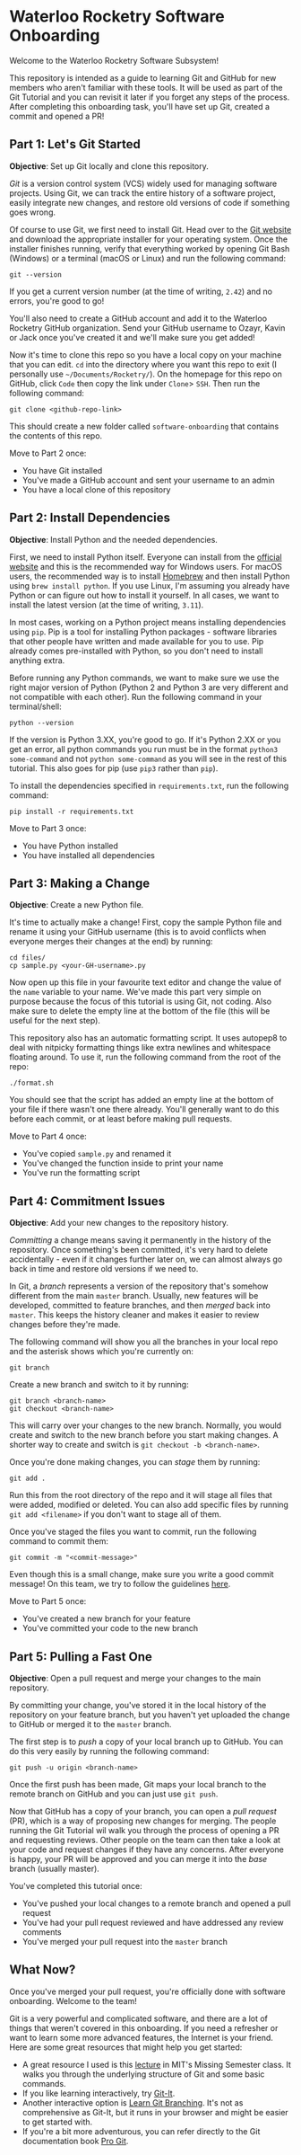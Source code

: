 # Waterloo Rocketry Software Onboarding

Welcome to the Waterloo Rocketry Software Subsystem!

This repository is intended as a guide to learning Git and GitHub for
new members who aren't familiar with these tools. It will be used as
part of the Git Tutorial and you can revisit it later if you forget
any steps of the process. After completing this onboarding task,
you'll have set up Git, created a commit and opened a PR!

## Part 1: Let's Git Started

**Objective**: Set up Git locally and clone this repository.

*Git* is a version control system (VCS) widely used for managing
software projects. Using Git, we can track the entire history of a
software project, easily integrate new changes, and restore old versions
of code if something goes wrong.

Of course to use Git, we first need to install Git. Head over to the
[Git website](https://git-scm.com/) and download the appropriate
installer for your operating system. Once the installer finishes
running, verify that everything worked by opening Git Bash (Windows)
or a terminal (macOS or Linux) and run the following command:
```
git --version
```
If you get a current version number (at the time of writing, `2.42`) and
no errors, you're good to go!

You'll also need to create a GitHub account and add it to the Waterloo
Rocketry GitHub organization. Send your GitHub username to Ozayr, Kavin or 
Jack once you've created it and we'll make sure you get added!

Now it's time to clone this repo so you have a local copy on your machine
that you can edit. `cd` into the directory where you want this repo to 
exit (I personally use `~/Documents/Rocketry/`). On the homepage for this
repo on GitHub, click `Code` then copy the link under `Clone`> `SSH`. Then
run the following command:
```
git clone <github-repo-link>
```
This should create a new folder called `software-onboarding` that contains
the contents of this repo.

Move to Part 2 once:
- You have Git installed
- You've made a GitHub account and sent your username to an admin
- You have a local clone of this repository

## Part 2: Install Dependencies

**Objective**: Install Python and the needed dependencies.

First, we need to install Python itself. Everyone can install from the 
[official website](https://www.python.org/downloads/) and this is the 
recommended way for Windows users. For macOS users, the recommended way 
is to install [Homebrew](https://brew.sh/) and then install Python using 
`brew install python`. If you use Linux, I'm assuming you already have 
Python or can figure out how to install it yourself. In all cases, we 
want to install the latest version (at the time of writing, `3.11`).

In most cases, working on a Python project means installing dependencies
using `pip`. Pip is a tool for installing Python packages - software
libraries that other people have written and made available for you to
use. Pip already comes pre-installed with Python, so you don't need to
install anything extra.

Before running any Python commands, we want to make sure we use the 
right major version of Python (Python 2 and Python 3 are very different
and not compatible with each other). Run the following command in your 
terminal/shell:
```
python --version
```
If the version is Python 3.XX, you're good to go. If it's Python 2.XX
or you get an error, all python commands you run must be in the format
`python3 some-command` and not `python some-command` as you will see
in the rest of this tutorial. This also goes for pip (use `pip3` rather
than `pip`).

To install the dependencies specified in `requirements.txt`, run the 
following command:
```
pip install -r requirements.txt
```

Move to Part 3 once:
- You have Python installed
- You have installed all dependencies

## Part 3: Making a Change

**Objective**: Create a new Python file.

It's time to actually make a change! First, copy the sample Python
file and rename it using your GitHub username (this is to avoid
conflicts when everyone merges their changes at the end) by running:
```
cd files/
cp sample.py <your-GH-username>.py
```

Now open up this file in your favourite text editor and change the 
value of the `name` variable to your name. We've made this part very
simple on purpose because the focus of this tutorial is using Git,
not coding. Also make sure to delete the empty line at the bottom of
the file (this will be useful for the next step).

This repository also has an automatic formatting script. It uses 
autopep8 to deal with nitpicky formatting things like extra newlines 
and whitespace floating around. To use it, run the following command
from the root of the repo:
```
./format.sh
```
You should see that the script has added an empty line at the bottom 
of your file if there wasn't one there already. You'll generally want
 to do this before each commit, or at least before making pull requests.

Move to Part 4 once:
- You've copied `sample.py` and renamed it
- You've changed the function inside to print your name
- You've run the formatting script

## Part 4: Commitment Issues

**Objective**: Add your new changes to the repository history.

_Committing_ a change means saving it permanently in the history of the
repository. Once something's been committed, it's very hard to delete
accidentally - even if it changes further later on, we can almost always
go back in time and restore old versions if we need to.

In Git, a _branch_ represents a version of the repository that's
somehow different from the main `master` branch. Usually, new features
will be developed, committed to feature branches, and then _merged_
back into `master`. This keeps the history cleaner and makes it easier
to review changes before they're made.

The following command will show you all the branches in your local
repo and the asterisk shows which you're currently on:
```
git branch
```

Create a new branch and switch to it by running:
```
git branch <branch-name>
git checkout <branch-name>
```

This will carry over your changes to the new branch. Normally, you
would create and switch to the new branch before you start making changes.
A shorter way to create and switch is `git checkout -b <branch-name>`.

Once you're done making changes, you can _stage_ them by running:
```
git add .
```
Run this from the root directory of the repo and it will stage all files
that were added, modified or deleted. You can also add specific files 
by running `git add <filename>` if you don't want to stage all of them.

Once you've staged the files you want to commit, run the following 
command to commit them:
```
git commit -m "<commit-message>"
```

Even though this is a small change, make sure you write a good commit
message! On this team, we try to follow the guidelines [here](https://chris.beams.io/posts/git-commit/).

Move to Part 5 once:
- You've created a new branch for your feature
- You've committed your code to the new branch

## Part 5: Pulling a Fast One

**Objective**: Open a pull request and merge your changes to the main
repository.

By committing your change, you've stored it in the local history of the
repository on your feature branch, but you haven't yet uploaded the
change to GitHub or merged it to the `master` branch.

The first step is to _push_ a copy of your local branch up to GitHub.
You can do this very easily by running the following command:
```
git push -u origin <branch-name>
```

Once the first push has been made, Git maps your local branch to
the remote branch on GitHub and you can just use `git push`.

Now that GitHub has a copy of your branch, you can open a _pull request_
(PR), which is a way of proposing new changes for merging. The people
running the Git Tutorial wil walk you through the process of opening
a PR and requesting reviews. Other people on the team can then take a 
look at your code and request changes if they have any concerns. After
everyone is happy, your PR will be approved and you can merge it into
the _base_ branch (usually master).

You've completed this tutorial once:
- You've pushed your local changes to a remote branch and opened a pull
request
- You've had your pull request reviewed and have addressed any review
comments
- You've merged your pull request into the `master` branch

## What Now?

Once you've merged your pull request, you're officially done with
software onboarding. Welcome to the team!

Git is a very powerful and complicated software, and there are a lot of
things that weren't covered in this onboarding. If you need a refresher or
want to learn some more advanced features, the Internet is your friend. 
Here are some great resources that might help you get started:
- A great resource I used is this [lecture](https://missing.csail.mit.edu/2020/version-control/) 
in MIT's Missing Semester class. It walks you through the underlying 
structure of Git and some basic commands.
- If you like learning interactively, try [Git-It](https://github.com/jlord/git-it-electron).
- Another interactive option is [Learn Git Branching](https://learngitbranching.js.org).
It's not as comprehensive as Git-It, but it runs in your browser and
might be easier to get started with.
- If you're a bit more adventurous, you can refer directly to the Git
documentation book [Pro Git](https://git-scm.com/book/en/v2).

